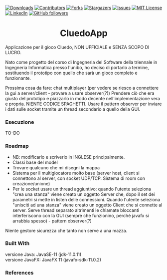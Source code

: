 [![Downloads][downloads-shield]][downloads-url]
[![Contributors][contributors-shield]][contributors-url]
[![Forks][forks-shield]][forks-url]
[![Stargazers][stars-shield]][stars-url]
[![Issues][issues-shield]][issues-url]
[![MIT License][license-shield]][license-url]
[![LinkedIn][linkedin-shield]][linkedin-url]
[![GitHub followers][github-shield]][github-url]

<h1 align="center">CluedoApp</h1>
Applicazione per il gioco Cluedo, NON UFFICIALE e SENZA SCOPO DI LUCRO.

Nato come progetto del corso di Ingegneria del Software della triennale in Ingegneria Informatica presso l'unibo, ho deciso di portarlo a termine, sostituendo il prototipo con quello che sarà un gioco completo e funzionante.

Prossima cosa da fare: chat multiplayer (per vedere se riesco a connettere la gui a server/client - provare a usare observer(?))
Prendere ciò che era giusto del prototipo e piazzarlo in modo decente nell'implementazione vera e propria. NIENTE CODICE SPAGHETTI.
Usare il pattern observer per inviare i dati sulle socket tramite un thread secondario a quello della GUI.

### Esecuzione
TO-DO

### Roadmap
* NB: modificarlo e scriverlo in INGLESE principalmente.
* Classi base del model
* Trovare qualcuno che mi disegni la mappa
* Sistema per il multigiocatore molto base (server host, client si connettono al server, con socket UDP/TCP. Sistema di room con creazione/unione)
* Per le socket usare un thread aggiuntivo: quando l'utente seleziona "crea una stanza" viene creato un oggetto Server che, dopo il set dei parametri si mette in listen delle connessioni. Quando l'utente seleziona "unisciti ad una stanza" viene creato un oggetto Client che si connette al server. Serve thread separato altrimenti le chiamate bloccanti interferiscono con la GUI (sempre che funzionino, perché javafx si arrabbia spesso) - pattern observer(?)

Niente gestore sicurezza che tanto non serve a una mazza.

### Built With
versione Java: JavaSE-11 (jdk-11.0.11)<br/>
versione JavaFX: JavaFX 11 (javafx-sdk-11.0.2)

### References

[downloads-shield]: https://img.shields.io/github/downloads/mikyll/Cluedo/total
[downloads-url]: https://github.com/mikyll/Cluedo/releases/latest
[contributors-shield]: https://img.shields.io/github/contributors/mikyll/Cluedo
[contributors-url]: https://github.com/mikyll/Cluedo/graphs/contributors
[forks-shield]: https://img.shields.io/github/forks/mikyll/Cluedo
[forks-url]: https://github.com/mikyll/Cluedo/network/members
[stars-shield]: https://img.shields.io/github/stars/mikyll/Cluedo
[stars-url]: https://github.com/mikyll/Cluedo/stargazers
[issues-shield]: https://img.shields.io/github/issues/mikyll/Cluedo
[issues-url]: https://github.com/mikyll/Cluedo/issues
[license-shield]: https://img.shields.io/github/license/mikyll/Cluedo
[license-url]: https://github.com/mikyll/Cluedo/blob/master/LICENSE
[linkedin-shield]: https://img.shields.io/badge/-LinkedIn-black.svg?logo=linkedin&colorB=0077B5
[linkedin-url]: https://www.linkedin.com/in/michele-righi/?locale=it_IT
[github-shield]: https://img.shields.io/github/followers/mikyll.svg?style=social&label=Follow
[github-url]: https://github.com/mikyll
